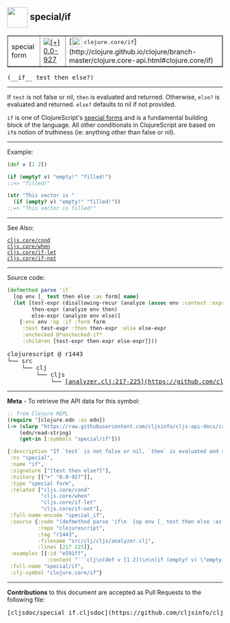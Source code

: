 ## <img width="48px" valign="middle" src="http://i.imgur.com/Hi20huC.png"> special/if

 <table border="1">
<tr>

<td>special form</td>
<td><a href="https://github.com/cljsinfo/cljs-api-docs/tree/0.0-927"><img valign="middle" alt="[+] 0.0-927" src="https://img.shields.io/badge/+-0.0--927-lightgrey.svg"></a> </td>
<td>
[<img height="24px" valign="middle" src="http://i.imgur.com/1GjPKvB.png"> <samp>clojure.core/if</samp>](http://clojure.github.io/clojure/branch-master/clojure.core-api.html#clojure.core/if)
</td>
</tr>
</table>

 <samp>
(__if__ test then else?)<br>
</samp>

---

If `test` is not false or nil, `then` is evaluated and returned. Otherwise,
`else?` is evaluated and returned. `else?` defaults to nil if not provided.

`if` is one of ClojureScript's [special forms](http://clojure.org/special_forms)
and is a fundamental building block of the language. All other conditionals in
ClojureScript are based on `if`s notion of truthiness (ie: anything other than
false or nil).

---

Example:

```clj
(def v [1 2])

(if (empty? v) "empty!" "filled!")
;;=> "filled!"

(str "This vector is "
  (if (empty? v) "empty!" "filled!"))
;;=> "This vector is filled!"
```

---

See Also:

[`cljs.core/cond`](cljs.core_cond.md)<br>
[`cljs.core/when`](cljs.core_when.md)<br>
[`cljs.core/if-let`](cljs.core_if-let.md)<br>
[`cljs.core/if-not`](cljs.core_if-not.md)<br>

---


Source code:

```clj
(defmethod parse 'if
  [op env [_ test then else :as form] name]
  (let [test-expr (disallowing-recur (analyze (assoc env :context :expr) test))
        then-expr (analyze env then)
        else-expr (analyze env else)]
    {:env env :op :if :form form
     :test test-expr :then then-expr :else else-expr
     :unchecked @*unchecked-if*
     :children [test-expr then-expr else-expr]}))
```

 <pre>
clojurescript @ r1443
└── src
    └── clj
        └── cljs
            └── <ins>[analyzer.clj:217-225](https://github.com/clojure/clojurescript/blob/r1443/src/clj/cljs/analyzer.clj#L217-L225)</ins>
</pre>


---

__Meta__ - To retrieve the API data for this symbol:

```clj
;; from Clojure REPL
(require '[clojure.edn :as edn])
(-> (slurp "https://raw.githubusercontent.com/cljsinfo/cljs-api-docs/catalog/cljs-api.edn")
    (edn/read-string)
    (get-in [:symbols "special/if"]))
```

```clj
{:description "If `test` is not false or nil, `then` is evaluated and returned. Otherwise,\n`else?` is evaluated and returned. `else?` defaults to nil if not provided.\n\n`if` is one of ClojureScript's [special forms](http://clojure.org/special_forms)\nand is a fundamental building block of the language. All other conditionals in\nClojureScript are based on `if`s notion of truthiness (ie: anything other than\nfalse or nil).",
 :ns "special",
 :name "if",
 :signature ["[test then else?]"],
 :history [["+" "0.0-927"]],
 :type "special form",
 :related ["cljs.core/cond"
           "cljs.core/when"
           "cljs.core/if-let"
           "cljs.core/if-not"],
 :full-name-encode "special_if",
 :source {:code "(defmethod parse 'if\n  [op env [_ test then else :as form] name]\n  (let [test-expr (disallowing-recur (analyze (assoc env :context :expr) test))\n        then-expr (analyze env then)\n        else-expr (analyze env else)]\n    {:env env :op :if :form form\n     :test test-expr :then then-expr :else else-expr\n     :unchecked @*unchecked-if*\n     :children [test-expr then-expr else-expr]}))",
          :repo "clojurescript",
          :tag "r1443",
          :filename "src/clj/cljs/analyzer.clj",
          :lines [217 225]},
 :examples [{:id "e591ff",
             :content "```clj\n(def v [1 2])\n\n(if (empty? v) \"empty!\" \"filled!\")\n;;=> \"filled!\"\n\n(str \"This vector is \"\n  (if (empty? v) \"empty!\" \"filled!\"))\n;;=> \"This vector is filled!\"\n```"}],
 :full-name "special/if",
 :clj-symbol "clojure.core/if"}

```

---

__Contributions__ to this document are accepted as Pull Requests to the following file:

 <pre>
[cljsdoc/special_if.cljsdoc](https://github.com/cljsinfo/cljs-api-docs/blob/master/cljsdoc/special_if.cljsdoc)
</pre>

